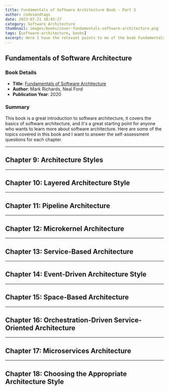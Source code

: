 ```yaml
---
title: Fundamentals of Software Architecture Book - Part 3
author: codesandtags
date: 2023-07-21 18:43:27
category: Software Architecture
thumbnail: images/books/cover-fundamentals-software-architecture.png
tags: [software-architecture, books]
excerpt: Here I have the relevant points to me of the book Fundamentals of Software Architecture by Mark Richards and Neal Ford. This part is focused on Architecture styles.
---
```


## Fundamentals of Software Architecture

### Book Details

- **Title**: [Fundamentals of Software Architecture](https://www.oreilly.com/library/view/fundamentals-of-software/9781492043447/)
- **Author**: Mark Richards, Neal Ford
- **Publication Year**: 2020

### Summary

This book is a great introduction to software architecture, it covers the basics of software architecture, and it's a great starting point for anyone who wants to learn more about software architecture. Here are some of the topics covered in this book and I want to answer the self-assessment questions for each chapter.

---

## Chapter 9: Architecture Styles

---

## Chapter 10: Layered Architecture Style

---

## Chapter 11: Pipeline Architecture

---

## Chapter 12: Microkernel Architecture

---

## Chapter 13: Service-Based Architecture

---

## Chapter 14: Event-Driven Architecture Style

---

## Chapter 15: Space-Based Architecture

---

## Chapter 16: Orchestration-Driven Service-Oriented Architecture

---

## Chapter 17: Microservices Architecture

---

## Chapter 18: Choosing the Appropriate Architecture Style
